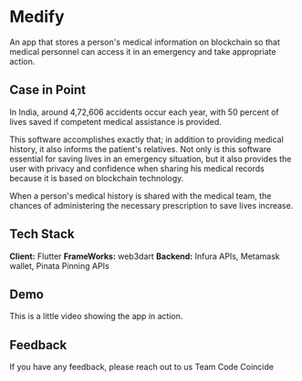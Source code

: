 
# Medify

An app that stores a person's medical information on blockchain so that medical personnel can access it in an emergency and take appropriate action.
## Case in Point

In India, around 4,72,606 accidents occur each year, with 50 percent of lives saved if competent medical assistance is provided.

This software accomplishes exactly that; in addition to providing medical history, it also informs the patient's relatives. Not only is this software essential for saving lives in an emergency situation, but it also provides the user with privacy and confidence when sharing his medical records because it is based on blockchain technology.

When a person's medical history is shared with the medical team, the chances of administering the necessary prescription to save lives increase.
## Tech Stack

**Client:** Flutter
**FrameWorks:** web3dart
**Backend:** Infura APIs, Metamask wallet, Pinata Pinning APIs


## Demo
This is a little video showing the app in action.


## Feedback

If you have any feedback, please reach out to us Team Code Coincide

